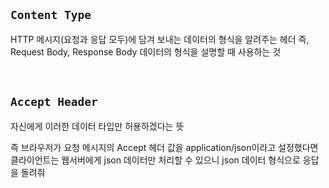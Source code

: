 ## `Content Type`

HTTP 메시지(요청과 응답 모두)에 담겨 보내는 데이터의 형식을 알려주는 헤더
즉, Request Body, Response Body 데이터의 형식을 설명할 때 사용하는 것

<br>

## `Accept Header`

자신에게 이러한 데이터 타입만 허용하겠다는 뜻 

즉 브라우저가 요청 메시지의 Accept 헤더 값을 application/json이라고 설정했다면 클라이언트는 웹서버에게 json 데이터만 처리할 수 있으니 json 데이터 형식으로 응답을 돌려줘